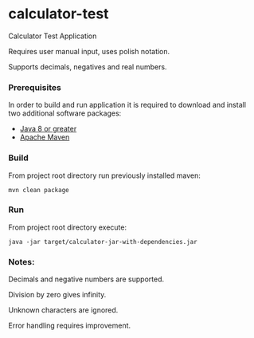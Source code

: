 # calculator-test
Calculator Test Application

Requires user manual input, uses polish notation.

Supports decimals, negatives and real numbers.

### Prerequisites
In order to build and run application it is required to download and install two additional software packages:
* [Java 8 or greater](https://www.java.com/download/) 
* [Apache Maven](https://maven.apache.org/download.cgi)

### Build
From project root directory run previously installed maven:
```
mvn clean package
```

### Run
From project root directory execute:
```
java -jar target/calculator-jar-with-dependencies.jar
```

### Notes:
Decimals and negative numbers are supported.

Division by zero gives infinity.

Unknown characters are ignored.

Error handling requires improvement.